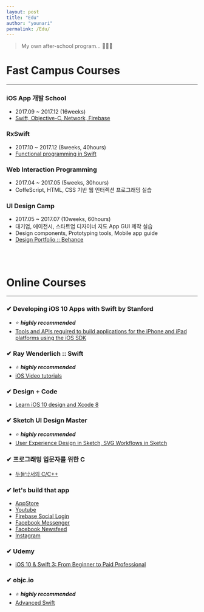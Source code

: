 ```yaml
---
layout: post
title: "Edu"
author: "younari"
permalink: /Edu/
---
```


> My own after-school program... 👩🏻‍🎓

# Fast Campus Courses

<hr>

### **iOS App 개발 School**
- 2017.09 ~ 2017.12 (16weeks)
- [Swift, Objective-C, Network, Firebase](http://school.fastcampus.co.kr/dev_ids)

### **RxSwift**
- 2017.10 ~ 2017.12 (8weeks, 40hours)
- [Functional programming in Swift](http://www.fastcampus.co.kr/dev_camp_rxswift/)

### **Web Interaction Programming**
- 2017.04 ~ 2017.05 (5weeks, 30hours)
- CoffeScript, HTML, CSS 기반 웹 인터렉션 프로그래밍 실습

### **UI Design Camp**
- 2017.05 ~ 2017.07 (10weeks, 60hours)
- 대기업, 에이전시, 스타트업 디자이너 지도 App GUI 제작 실습
- Design components, Prototyping tools, Mobile app guide
- [Design Portfolio :: Behance](https://www.behance.net/gallery/54607233/Organize-your-subscriptions-with-Cash-bot)

<br>
<br>

# Online Courses

<hr>

### ✔︎ **Developing iOS 10 Apps with Swift by Stanford**
- ⭐️ ***highly recommended***
- [Tools and APIs required to build applications for the iPhone and iPad platforms using the iOS SDK](https://itunes.apple.com/us/course/developing-ios-10-apps-with-swift/id1198467120)

### ✔︎ **Ray Wenderlich :: Swift**
- ⭐️ ***highly recommended***
- [iOS Video tutorials](https://www.raywenderlich.com/category/ios)

### ✔︎ **Design + Code**
- [Learn iOS 10 design and Xcode 8](https://designcode.io/)

### ✔︎ **Sketch UI Design Master**
- ⭐️ ***highly recommended***
- [User Experience Design in Sketch, SVG Workflows in Sketch](http://courses.sketchmaster.com/)

### ✔︎ **프로그래밍 입문자를 위한 C**
- [두들낙서의 C/C++](https://www.inflearn.com/course/c%EC%96%B8%EC%96%B4-%EB%91%90%EB%93%A4%EB%82%99%EC%84%9C/)

### ✔︎ **let's build that app**
- [AppStore](https://www.letsbuildthatapp.com/course/AppStore)
- [Youtube](https://www.letsbuildthatapp.com/course/YouTube)
- [Firebase Social Login](https://www.letsbuildthatapp.com/course/Firebase-Social-Login)
- [Facebook Messenger](https://www.letsbuildthatapp.com/course/Facebook-Chat-Messenger)
- [Facebook Newsfeed](https://www.letsbuildthatapp.com/course/Facebook-News-Feed)
- [Instagram](https://www.letsbuildthatapp.com/course/Instagram-Firebase)

### ✔︎ **Udemy**
- [iOS 10 & Swift 3: From Beginner to Paid Professional](https://www.udemy.com/devslopes-ios10/)

### ✔︎ **objc.io**
- ⭐️ ***highly recommended***
- [Advanced Swift](https://www.objc.io/books/)

